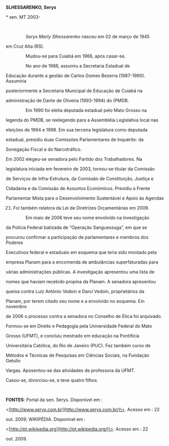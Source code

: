 **SLHESSARENKO, Serys**



\* sen. MT 2003-



 



                *Serys Marly Slhessarenko* nasceu em 02 de março de 1945

em Cruz Alta (RS).



                Mudou-se para Cuiabá em 1966, após casar-se.



                No ano de 1988, assumiu a Secretaria Estadual de

Educação durante a gestão de Carlos Gomes Bezerra (1987-1990). Assumiria

posteriormente a Secretaria Municipal de Educação de Cuiabá na

administração de Dante de Oliveira (1993-1994) do (PMDB.



                Em 1990 foi eleita deputada estadual pelo Mato Grosso na

legenda do PMDB, se reelegendo para a Assembléia Legislativa local nas

eleições de 1994 e 1998. Em sua terceira legislatura como deputada

estadual, presidiu duas Comissões Parlamentares de Inquérito: da

Sonegação Fiscal e do Narcotráfico.



Em 2002 elegeu-se senadora pelo Partido dos Trabalhadores. Na

legislatura iniciada em fevereiro de 2003, tornou-se titular da Comissão

de Serviços de Infra-Estrutura, da Comissão de Constituição, Justiça e

Cidadania e da Comissão de Assuntos Econômicos. Presidiu a Frente

Parlamentar Mista para o Desenvolvimento Sustentável e Apoio às Agendas

21. Foi também relatora da Lei de Diretrizes Orçamentárias em 2009.



                Em maio de 2006 teve seu nome envolvido na investigação

da Polícia Federal batizada de “Operação Sanguessuga”, em que se

procurou confirmar a participação de parlamentares e membros dos Poderes

Executivos federal e estaduais em esquema que teria sido montado pela

empresa Planam para a encomenda de ambulâncias superfaturadas para

várias administrações públicas. A investigação apresentou uma lista de

nomes que haviam recebido propina da Planam. A senadora apresentou

queixa contra Luiz Antônio Vedoin e Darci Vedoin, proprietários da

Planam, por terem citado seu nome e a envolvido no esquema. Em novembro

de 2006 o processo contra a senadora no Conselho de Ética foi arquivado.



Formou-se em Direito e Pedagogia pela Universidade Federal do Mato

Grosso (UFMT), e concluiu mestrado em educação na Pontifícia

Universitária Católica, do Rio de Janeiro (PUC). Fez também curso de

Métodos e Técnicas de Pesquisas em Ciências Sociais, na Fundação Getulio

Vargas. Aposentou-se das atividades de professora da UFMT.



Casou-se, divorciou-se, e teve quatro filhos.



 



**FONTES**: Portal da sen. Serys. Disponível em :

\<[http://www.serys.com.br](http://www.serys.com.br/)\>. Acesso em : 22

out. 2009; WIKIPÉDIA. Disponível em :

\<[http://pt.wikipedia.org](http://pt.wikipedia.org/)\>. Acesso em : 22

out. 2009.


